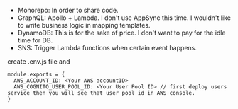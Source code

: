 - Monorepo: In order to share code.
- GraphQL: Apollo + Lambda. I don't use AppSync this time. I wouldn't like to write business logic in mapping templates.
- DynamoDB: This is for the sake of price. I don't want to pay for the idle time for DB.
- SNS: Trigger Lambda functions when certain event happens.

create .env.js file and

```
module.exports = {
  AWS_ACCOUNT_ID: <Your AWS accountID>
  AWS_COGNITO_USER_POOL_ID: <Your User Pool ID> // first deploy users service then you will see that user pool id in AWS console.
}
```
